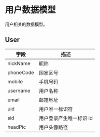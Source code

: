 # 用户数据模型
用户相关的数据模型。

## User
| 字段      | 描述                    |
| --------- | ----------------------- |
| nickName  | 昵称                    |
| phoneCode | 国家区号                |
| mobile    | 手机号码                |
| username  | 用户名称                |
| email     | 邮箱地址                |
| uid       | 用户唯一标识符          |
| sid       | 用户登录产生唯一标识 id |
| headPic   | 用户头像路径            |